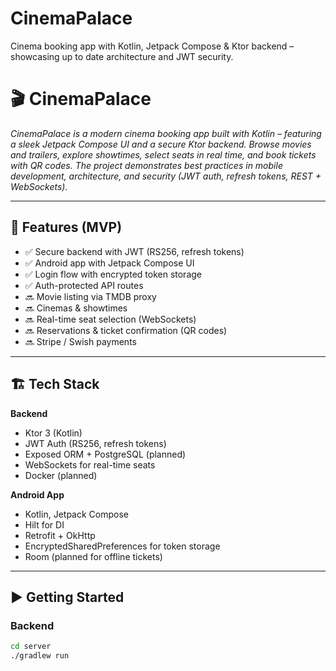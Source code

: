 # CinemaPalace
Cinema booking app with Kotlin, Jetpack Compose &amp; Ktor backend – showcasing up to date architecture and JWT security.

# 🎬 CinemaPalace

*CinemaPalace is a modern cinema booking app built with Kotlin – featuring a sleek Jetpack Compose UI and a secure Ktor backend. Browse movies and trailers, explore showtimes, select seats in real time, and book tickets with QR codes. The project demonstrates best practices in mobile development, architecture, and security (JWT auth, refresh tokens, REST + WebSockets).*

---

## 🚀 Features (MVP)
- ✅ Secure backend with JWT (RS256, refresh tokens)
- ✅ Android app with Jetpack Compose UI
- ✅ Login flow with encrypted token storage
- ✅ Auth-protected API routes
- 🔜 Movie listing via TMDB proxy
- 🔜 Cinemas & showtimes
- 🔜 Real-time seat selection (WebSockets)
- 🔜 Reservations & ticket confirmation (QR codes)
- 🔜 Stripe / Swish payments

---

## 🏗 Tech Stack
**Backend**
- Ktor 3 (Kotlin)
- JWT Auth (RS256, refresh tokens)
- Exposed ORM + PostgreSQL (planned)
- WebSockets for real-time seats
- Docker (planned)

**Android App**
- Kotlin, Jetpack Compose
- Hilt for DI
- Retrofit + OkHttp
- EncryptedSharedPreferences for token storage
- Room (planned for offline tickets)

---

## ▶️ Getting Started

### Backend
```bash
cd server
./gradlew run
